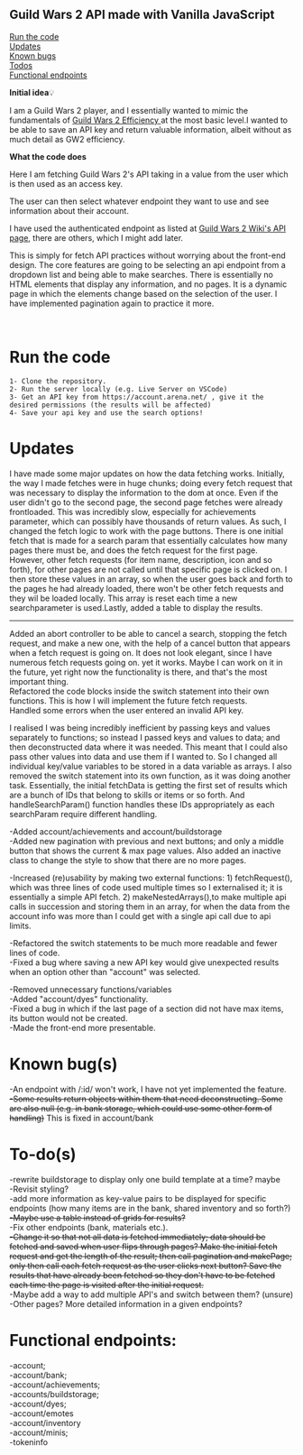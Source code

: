 
## Guild Wars 2 API made with Vanilla JavaScript

[Run the code](#run-the-code)<br>
[Updates](#updates)<br>
[Known bugs](#known-bugs)<br>
[Todos](#to-dos)<br>
[Functional endpoints](#functional-endpoints)<br>

  
<strong>Initial idea</strong>💡 <br>

I am a Guild Wars 2 player, and I essentially wanted to mimic the fundamentals of <a  href=https://gw2efficiency.com/> Guild Wars 2 Efficiency </a> at the most basic level.I wanted to be able to save an API key and return valuable information, albeit without as much detail as GW2 efficiency.


<strong> What the code does </strong> <br>

Here I am fetching Guild Wars 2's API taking in a value from the user which is then used as an access key.

The user can then select whatever endpoint they want to use and see information about their account.

I have used the authenticated endpoint as listed at <a  href="https://wiki.guildwars2.com/wiki/API:API_key"> Guild Wars 2 Wiki's API page</a>, there are others, which I might add later.

This is simply for fetch API practices without worrying about the front-end design. The core features are going to be selecting an api endpoint from a dropdown list and being able to make searches. There is essentially no HTML elements that display any information, and no pages. It is a dynamic page in which the elements change based on the selection of the user. I have implemented pagination again to practice it more.

<br>

# Run the code
```
1- Clone the repository.
2- Run the server locally (e.g. Live Server on VSCode)
3- Get an API key from https://account.arena.net/ , give it the desired permissions (the results will be affected)
4- Save your api key and use the search options!
```
  
# Updates

I have made some major updates on how the data fetching works. Initially, the way I made fetches were in huge chunks; doing every fetch request that was necessary to display the information to the dom at once. Even if the user didn't go to the second page, the second page fetches were already frontloaded. This was incredibly slow, especially for achievements parameter, which can possibly have thousands of return values. As such, I changed the fetch logic to work with the page buttons. There is one initial fetch that is made for a search param that essentially calculates how many pages there must be, and does the fetch request for the first page. However, other fetch requests (for item name, description, icon and so forth), for other pages are not called until that specific page is clicked on. I then store these values in an array, so when the user goes back and forth to the pages he had already loaded, there won't be other fetch requests and they wil be loaded locally. This array is reset each time a new searchparameter is used.Lastly, added a table to display the results.


<hr>
Added an abort controller to be able to cancel a search, stopping the fetch request, and make a new one, with the help of a cancel button that appears when a fetch request is going on. It does not look elegant, since I have numerous fetch requests going on. yet it works. Maybe I can work on it in the future, yet right now the functionality is there, and that's the most important thing.
<br>
Refactored the code blocks inside the switch statement into their own functions. This is how I will implement the future fetch requests.
<br>
Handled some errors when the user entered an invalid API key.


I realised I was being incredibly inefficient by passing keys and values separately to functions; so instead I passed keys and values to data; and then deconstructed data where it was needed. This meant that I could also pass other values into data and use them if I wanted to. So I changed all individual key/value variables to be stored in a data variable as arrays. I also removed the switch statement into its own function, as it was doing another task. Essentially, the initial fetchData is getting the first set of results which are a bunch of IDs that belong to skills or items or so forth. And handleSearchParam() function handles these IDs appropriately as each searchParam require different handling.


-Added account/achievements and account/buildstorage <br>
-Added new pagination with previous and next buttons; and only a middle button that shows the current & max page values. Also added an inactive class to change the style to show that there are no more pages. <br>

-Increased (re)usability by making two external functions: 1) fetchRequest(), which was three lines of code used multiple times so I externalised it; it is essentially a simple API fetch. 2) makeNestedArrays(),to make multiple api calls in succession and storing them in an array, for when the data from the account info was more than I could get with a single api call due to api limits. <br>

-Refactored the switch statements to be much more readable and fewer lines of code. <br>
-Fixed a bug where saving a new API key would give unexpected results when an option other than "account" was selected. <br>

-Removed unnecessary functions/variables <br>
-Added "account/dyes" functionality. <br>
-Fixed a bug in which if the last page of a section did not have max items, its button would not be created. <br>
-Made the front-end more presentable.

  

# Known bug(s)

-An endpoint with /:id/ won't work, I have not yet implemented the feature. <br>
<s>-Some results return objects within them that need deconstructing. Some are also null (e.g. in bank storage, which could use some other form of handling)</s> This is fixed in account/bank

  

# To-do(s)

-rewrite buildstorage to display only one build template at a time? maybe <br>
-Revisit styling? <br>
-add more information as key-value pairs to be displayed for specific endpoints (how many items are in the bank, shared inventory and so forth?) <br>
<s>-Maybe use a table instead of grids for results?</s> <br>
-Fix other endpoints (bank, materials etc.). <br>
<s>-Change it so that not all data is fetched immediately; data should be fetched and saved when user flips through pages? Make the initial fetch request and get the length of the result; then call pagination and makePage; only then call each fetch request as the user clicks next button? Save the results that have already been fetched so they don't have to be fetched each time the page is visited after the initial request.</s> <br>
-Maybe add a way to add multiple API's and switch between them? (unsure) <br>
-Other pages? More detailed information in a given endpoints? <br>

  

# Functional endpoints:

-account; <br>
-account/bank; <br>
-account/achievements; <br>
-accounts/buildstorage;<br>
-account/dyes; <br>
-account/emotes <br>
-account/inventory<br>
-account/minis; <br>
-tokeninfo <br>